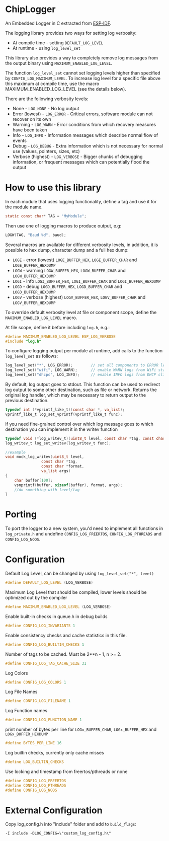 # ChipLogger
An Embedded Logger in C extracted from [ESP-IDF](https://github.com/espressif/esp-idf/tree/master/components/log).

The logging library provides two ways for setting log verbosity:
* At compile time - setting `DEFAULT_LOG_LEVEL`
* At runtime - using `log_level_set`

This library also provides a way to completely remove log messages from the output binary using `MAXIMUM_ENABLED_LOG_LEVEL`.

The function `log_level_set` cannot set logging levels higher than specified by `CONFIG_LOG_MAXIMUM_LEVEL`. To increase log level for a specific file above this maximum at compile time, use the macro MAXIMUM_ENABLED_LOG_LEVEL (see the details below).

There are the following verbosity levels:
* None - `LOG_NONE` - No log output
* Error (lowest) - `LOG_ERROR` - Critical errors, software module can not recover on its own
* Warning - `LOG_WARN` - Error conditions from which recovery measures have been taken
* Info - `LOG_INFO` - Information messages which describe normal flow of events
* Debug - `LOG_DEBUG` - Extra information which is not necessary for normal use (values, pointers, sizes, etc)
* Verbose (highest) - `LOG_VERBOSE` -  Bigger chunks of debugging information, or frequent messages which can potentially flood the output

# How to use this library

In each module that uses logging functionality, define a tag and use it for the module name.

```c
static const char* TAG = "MyModule";
```

Then use one of logging macros to produce output, e.g:
```c
LOGW(TAG, "Baud %d", baud);
```

Several macros are available for different verbosity levels, in addition, it is possible to hex dump, character dump and a full hex dump:

* `LOGE` - error (lowest) `LOGE_BUFFER_HEX`, `LOGE_BUFFER_CHAR` and `LOGE_BUFFER_HEXDUMP`
* `LOGW` - warning `LOGW_BUFFER_HEX`, `LOGW_BUFFER_CHAR` and `LOGW_BUFFER_HEXDUMP`
* `LOGI` - info `LOGI_BUFFER_HEX`, `LOGI_BUFFER_CHAR` and `LOGI_BUFFER_HEXDUMP`
* `LOGD` - debug `LOGD_BUFFER_HEX`, `LOGD_BUFFER_CHAR` and `LOGD_BUFFER_HEXDUMP`
* `LOGV` - verbose (highest) `LOGV_BUFFER_HEX`, `LOGV_BUFFER_CHAR` and `LOGV_BUFFER_HEXDUMP`

To override default verbosity level at file or component scope, define the `MAXIMUM_ENABLED_LOG_LEVEL` macro.

At file scope, define it before including `log.h`, e.g.:

```c
#define MAXIMUM_ENABLED_LOG_LEVEL ESP_LOG_VERBOSE
#include "log.h"
```

To configure logging output per module at runtime, add calls to the function `log_level_set` as follows:

```c
log_level_set("*", LOG_ERROR);        // set all components to ERROR level
log_level_set("wifi", LOG_WARN);      // enable WARN logs from WiFi stack
log_level_set("dhcpc", LOG_INFO);     // enable INFO logs from DHCP client
```

By default, log output goes to stdout. This function can be used to redirect log
output to some other destination, such as file or network. Returns the original
log handler, which may be necessary to return output to the previous destination.
 
```c
typedef int (*vprintf_like_t)(const char *, va_list);
vprintf_like_t log_set_vprintf(vprintf_like_t func);
```

If you need fine-grained control over which log message goes to which destination
you can implement it in the writev function 
```c
typedef void (*log_writev_t)(uint8_t level, const char *tag, const char *format, va_list args);
log_writev_t log_set_writev(log_writev_t func);

//example
void mock_log_writev(uint8_t level,
                const char *tag,
                const char *format,
                va_list args)
{
    char buffer[100];
    vsnprintf(buffer, sizeof(buffer), format, args);
    //do something with level/tag
}
```


# Porting
To port the logger to a new system, you'd need to implement all functions in `log_private.h` and undefine  `CONFIG_LOG_FREERTOS`, `CONFIG_LOG_PTHREADS` and `CONFIG_LOG_NOOS`.

# Configuration

Default Log Level, can be changed by using `log_level_set("*", level)`
```c
#define DEFAULT_LOG_LEVEL (LOG_VERBOSE)
```

Maximum Log Level that should be compiled, lower levels should be optimized out by the compiler
```c
#define MAXIMUM_ENABLED_LOG_LEVEL (LOG_VERBOSE)
```

Enable built-in checks in queue.h in debug builds
```c
#define CONFIG_LOG_INVARIANTS 1
```

Enable consistency checks and cache statistics in this file.
```c
#define CONFIG_LOG_BUILTIN_CHECKS 1
```

Number of tags to be cached. Must be 2**n - 1, n >= 2.
```c
#define CONFIG_LOG_TAG_CACHE_SIZE 31
```

Log Colors
```c
#define CONFIG_LOG_COLORS 1
```

Log File Names
```c
#define CONFIG_LOG_FILENAME 1
```

Log Function names
```c
#define CONFIG_LOG_FUNCTION_NAME 1
```

print number of bytes per line for `LOGx_BUFFER_CHAR`,  `LOGx_BUFFER_HEX` and `LOGx_BUFFER_HEXDUMP`
```c
#define BYTES_PER_LINE 16
```

Log builtin checks, currently only cache misses
```c
#define LOG_BUILTIN_CHECKS
```

Use locking and timestamp from freertos/pthreads or none
```c
#define CONFIG_LOG_FREERTOS
#define CONFIG_LOG_PTHREADS
#define CONFIG_LOG_NOOS
```

# External Configuration
Copy log_config.h into "include" folder and add to `build_flags`:
```
-I include -DLOG_CONFIG=\"custom_log_config.h\"
```